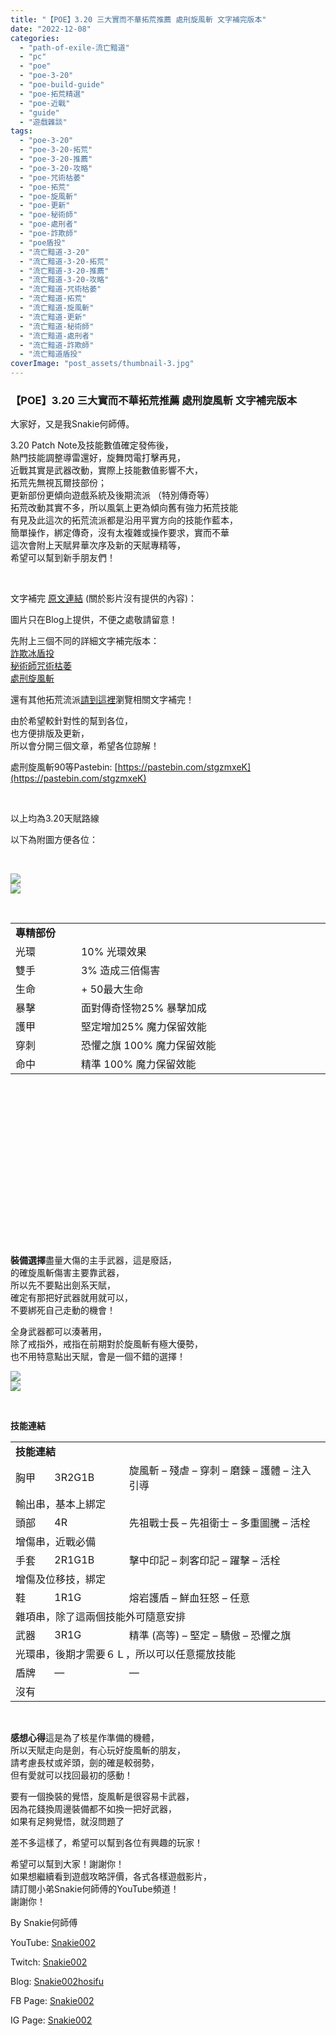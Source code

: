 ```yaml
---
title: "【POE】3.20 三大實而不華拓荒推薦 處刑旋風斬 文字補完版本"
date: "2022-12-08"
categories: 
  - "path-of-exile-流亡黯道"
  - "pc"
  - "poe"
  - "poe-3-20"
  - "poe-build-guide"
  - "poe-拓荒精選"
  - "poe-近戰"
  - "guide"
  - "遊戲雜談"
tags: 
  - "poe-3-20"
  - "poe-3-20-拓荒"
  - "poe-3-20-推薦"
  - "poe-3-20-攻略"
  - "poe-咒術枯萎"
  - "poe-拓荒"
  - "poe-旋風斬"
  - "poe-更新"
  - "poe-秘術師"
  - "poe-處刑者"
  - "poe-詐欺師"
  - "poe盾投"
  - "流亡黯道-3-20"
  - "流亡黯道-3-20-拓荒"
  - "流亡黯道-3-20-推薦"
  - "流亡黯道-3-20-攻略"
  - "流亡黯道-咒術枯萎"
  - "流亡黯道-拓荒"
  - "流亡黯道-旋風斬"
  - "流亡黯道-更新"
  - "流亡黯道-秘術師"
  - "流亡黯道-處刑者"
  - "流亡黯道-詐欺師"
  - "流亡黯道盾投"
coverImage: "post_assets/thumbnail-3.jpg"
---
```


### 【POE】3.20 三大實而不華拓荒推薦 處刑旋風斬 文字補完版本

  
大家好，又是我Snakie何師傅。  

  
3.20 Patch Note及技能數值確定發佈後，  
熱門技能調整導雷還好，旋舞閃電打擊再見，  
近戰其實是武器改動，實際上技能數值影響不大，  
拓荒先無視瓦爾技部份；  
更新部份更傾向遊戲系統及後期流派 （特別傳奇等）  
拓荒改動其實不多，所以風氣上更為傾向舊有強力拓荒技能  
有見及此這次的拓荒流派都是沿用平實方向的技能作藍本，  
簡單操作，綁定傳奇，沒有太複雜或操作要求，實而不華  
這次會附上天賦昇華次序及新的天賦專精等，  
希望可以幫到新手朋友們！  

  
   

  
文字補完 [原文連結](https://snakie002hosifu.blog/3-20pre/) (關於影片沒有提供的內容)：  

  
圖片只在Blog上提供，不便之處敬請留意！  

  
先附上三個不同的詳細文字補完版本：  
[詐欺冰盾投](https://snakie002hosifu.blog/3-20pre1/)  
[秘術師咒術枯萎](https://snakie002hosifu.blog/3-20pre2/)  
[處刑旋風斬](https://snakie002hosifu.blog/3-20pre3/)  

  
還有其他拓荒流派[請到這裡](https://snakie002hosifu.blog/category/poe-%e6%8b%93%e8%8d%92%e7%b2%be%e9%81%b8/)瀏覽相關文字補完！  

  
由於希望較針對性的幫到各位，  
也方便排版及更新，  
所以會分開三個文章，希望各位諒解！  

  
處刑旋風斬90等Pastebin: [https://pastebin.com/stgzmxeK](https://pastebin.com/stgzmxeK)  

  
   

  
以上均為3.20天賦路線  

  
以下為附圖方便各位：  

  
   

  
![](post_assets/1-3-971x1024.png)  
![](post_assets/2-2.png)  

  
   
  
  
  
  
  
  
  
  
  
  
  
  
  
  
  
  
  
  
  
  
  
  
  
  
  
  
  
  
  
  
  
  
  
  

<table style="height: 482px;" width="807"><tbody><tr><td colspan="2" width="517"><strong>專精部份</strong></td></tr><tr><td width="97">光環</td><td width="420">10% 光環效果</td></tr><tr><td width="97">雙手</td><td width="420">3% 造成三倍傷害</td></tr><tr><td width="97">生命</td><td width="420">+ 50最大生命</td></tr><tr><td width="97">暴擊</td><td width="420">面對傳奇怪物25% 暴擊加成</td></tr><tr><td width="97">護甲</td><td width="420">堅定增加25% 魔力保留效能</td></tr><tr><td width="97">穿刺</td><td width="420">恐懼之旗 100% 魔力保留效能</td></tr><tr><td width="97">命中</td><td width="420">精準 100% 魔力保留效能</td></tr></tbody></table>

  
   

  
**裝備選擇**盡量大傷的主手武器，這是廢話，  
的確旋風斬傷害主要靠武器，  
所以先不要點出劍系天賦，  
確定有那把好武器就用就可以，  
不要綁死自己走動的機會！  

  
全身武器都可以湊著用，  
除了戒指外，戒指在前期對於旋風斬有極大優勢，  
也不用特意點出天賦，會是一個不錯的選擇！  

  
![](post_assets/3-3.png)  
![](post_assets/4-3.png)  

  
   

  
**技能連結**  
  
  
  
  
  
  
  
  
  
  
  
  
  
  
  
  
  
  
  
  
  
  
  
  
  
  
  
  
  
  
  
  
  
  
  
  
  
  
  
  
  
  
  
  
  
  
  
  
  
  
  
  
  
  

<table width="623"><tbody><tr><td colspan="3" width="604"><strong>技能連結</strong></td></tr><tr><td width="59">胸甲</td><td width="120">3R2G1B</td><td width="425">旋風斬 – 殘虐 – 穿刺 – 磨鍊 – 護體 – 注入引導</td></tr><tr><td colspan="3" width="604">輸出串，基本上綁定</td></tr><tr><td width="59">頭部</td><td width="120">4R</td><td width="425">先祖戰士長 – 先祖衛士 – 多重圖騰 – 活栓</td></tr><tr><td colspan="3" width="604">增傷串，近戰必備</td></tr><tr><td width="59">手套</td><td width="120">2R1G1B</td><td width="425">擊中印記 – 刺客印記 – 躍擊 – 活栓</td></tr><tr><td colspan="3" width="604">增傷及位移技，綁定</td></tr><tr><td width="59">鞋</td><td width="120">1R1G</td><td width="425">熔岩護盾 – 鮮血狂怒 – 任意</td></tr><tr><td colspan="3" width="604">雜項串，除了這兩個技能外可隨意安排</td></tr><tr><td width="59">武器</td><td width="120">3R1G</td><td width="425">精準 (高等) – 堅定 – 驕傲 – 恐懼之旗</td></tr><tr><td colspan="3" width="604">光環串，後期才需要６Ｌ，所以可以任意擺放技能</td></tr><tr><td width="59">盾牌</td><td width="120">—</td><td width="425">—</td></tr><tr><td colspan="3" width="604">沒有</td></tr></tbody></table>

  
   

  
**感想心得**這是為了核星作準備的機體，  
所以天賦走向是劍，有心玩好旋風斬的朋友，  
請考慮長杖或斧頭，劍的確是較弱勢，  
但有愛就可以找回最初的感動！  

  
要有一個換裝的覺悟，旋風斬是很容易卡武器，  
因為花錢換周邊裝備都不如換一把好武器，  
如果有足夠覺悟，就沒問題了  

  
差不多這樣了，希望可以幫到各位有興趣的玩家！  

  
希望可以幫到大家！謝謝你！  
如果想繼續看到遊戲攻略評價，各式各樣遊戲影片，  
請訂閱小弟Snakie何師傅的YouTube頻道！  
謝謝你！  

  
By Snakie何師傅  

  
YouTube: [Snakie002](https://www.youtube.com/channel/UCDOMLG_RBSoqVHK3sIYJeLA)  

  
Twitch: [Snakie002](https://www.twitch.tv/snakie002/)  

  
Blog: [Snakie002hosifu](https://snakie002hosifu.blog/)  

  
FB Page: [Snakie002](https://www.facebook.com/Snakie002/)  

  
IG Page: [Snakie002](https://www.instagram.com/snakie002/)
